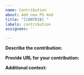 ```yaml
---
name: Contribution
about: Add new PS mod
title: "[CONTRIB] "
labels: contribution
assignees: ''

---
```


**Describe the contribution:**
<!-- A clear and concise description of your contribution. -->


**Provide URL for your contribution:**
<!-- Upload your contribution to a file sharing website (eg. WeTransfer.com) or open new Pull Request. -->


**Additional context:**
<!-- Add any other context or screenshots about the contribution. -->
